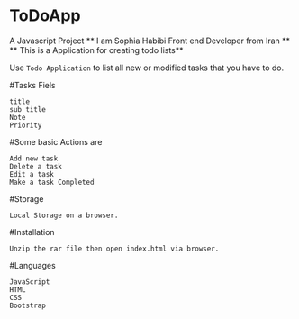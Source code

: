 # ToDoApp
A Javascript Project
** I am Sophia Habibi Front end Developer from Iran **
** This is a Application for creating todo lists**

Use `Todo Application` to list all new or modified tasks that you have to do.


#Tasks Fiels
```
title
sub title
Note
Priority
```


#Some basic Actions are
```
Add new task
Delete a task
Edit a task
Make a task Completed
```

#Storage 
```
Local Storage on a browser.
```

#Installation
```
Unzip the rar file then open index.html via browser.
```

#Languages
```
JavaScript
HTML
CSS
Bootstrap
```

